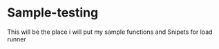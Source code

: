 # Sample-testing
This will be the place i will put my sample functions and Snipets for load runner

